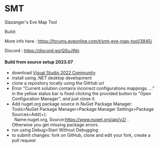 # SMT
Slazanger's Eve Map Tool

Build: [](https://github.com/rafaga/SMT/workflows/.NET/badge.svg)

More info here : https://forums.eveonline.com/t/smt-eve-map-tool/3845/

Discord :  https://discord.gg/QSuJjNn

#### Build from source setup 2023.07
- download [Visual Studio 2022 Community](https://visualstudio.microsoft.com/vs/compare)
- install using .NET desktop development
- clone a repository locally using the GitHub url
- Error "Current solution contains incorrect configurations mappings. ..." in the yellow status bar is fixed clicking the provided button to "Open Configuration Manager", and just close it.
- Add nuget.org package source in NuGet Package Manager:</br> Tools>NuGet Package Manager>Package Manager Settings>Package Sources>Add(+):</br>&nbsp;&nbsp;Name:nuget.org, Source:https://www.nuget.org/api/v2/ . </br>Otherwise you get missing package errors.
- run using Debug>Start Without Debugging
- to submit changes: fork on GitHub, clone and edit your fork, create a pull request
